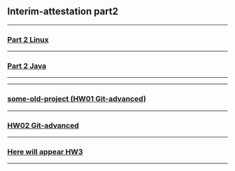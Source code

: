 
## Interim-attestation part2
___
### [Part 2 Linux](./linux/part1_linux.md)
___
### [Part 2 Java](./part2_java.md)
___
___
### [some-old-project (HW01 Git-advanced)](./some-old-project.md)
___
### [HW02 Git-advanced](./HW02_Git-advanced.md)
___
### [Here will appear HW3 ](./)
___
